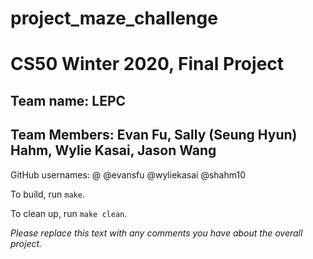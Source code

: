 # project_maze_challenge
# CS50 Winter 2020, Final Project

## Team name: LEPC
## Team Members: Evan Fu, Sally (Seung Hyun) Hahm, Wylie Kasai, Jason Wang

GitHub usernames:
@
@evansfu
@wyliekasai
@shahm10

To build, run `make`.

To clean up, run `make clean`.

*Please replace this text with any comments you have about the overall project.*
